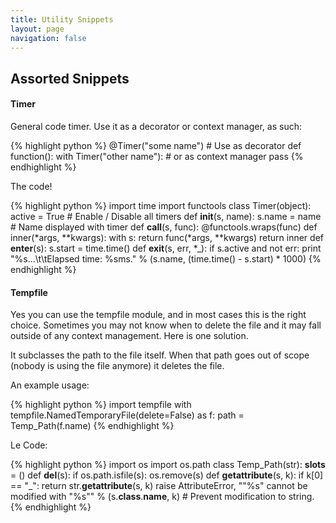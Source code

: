 ```yaml
---
title: Utility Snippets
layout: page
navigation: false
---
```

## Assorted Snippets

#### Timer

General code timer. Use it as a decorator or context manager, as such:

{% highlight python %}
@Timer("some name") # Use as decorator
def function():
    with Timer("other name"): # or as context manager
        pass
{% endhighlight %}

The code!

{% highlight python %}
import time
import functools
class Timer(object):
    active = True # Enable / Disable all timers
    def __init__(s, name):
        s.name = name # Name displayed with timer
    def __call__(s, func):
        @functools.wraps(func)
        def inner(*args, **kwargs):
            with s:
                return func(*args, **kwargs)
        return inner
    def __enter__(s): s.start = time.time()
    def __exit__(s, err, *_):
        if s.active and not err:
            print "%s...\t\tElapsed time: %sms." % (s.name, (time.time() - s.start) * 1000)
{% endhighlight %}


#### Tempfile

Yes you can use the tempfile module, and in most cases this is the right choice.
Sometimes you may not know when to delete the file and it may fall outside of any context management. Here is one solution.

It subclasses the path to the file itself. When that path goes out of scope (nobody is using the file anymore) it deletes the file.

An example usage:

{% highlight python %}
import tempfile
with tempfile.NamedTemporaryFile(delete=False) as f: path = Temp_Path(f.name)
{% endhighlight %}

Le Code:

{% highlight python %}
import os
import os.path
class Temp_Path(str):
    __slots__ = ()
    def __del__(s):
        if os.path.isfile(s): os.remove(s)
    def __getattribute__(s, k):
        if k[0] == "_": return str.__getattribute__(s, k)
        raise AttributeError, "\"%s\" cannot be modified with \"%s\"" % (s.__class__.__name__, k) # Prevent modification to string.
{% endhighlight %}

